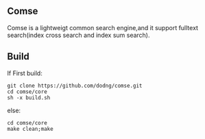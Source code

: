 ## Comse

Comse is a lightweigt common search engine,and it support fulltext search(index cross search and index sum search).

## Build

If First build:

```
git clone https://github.com/dodng/comse.git
cd comse/core
sh -x build.sh
```

else:

```
cd comse/core
make clean;make
```
